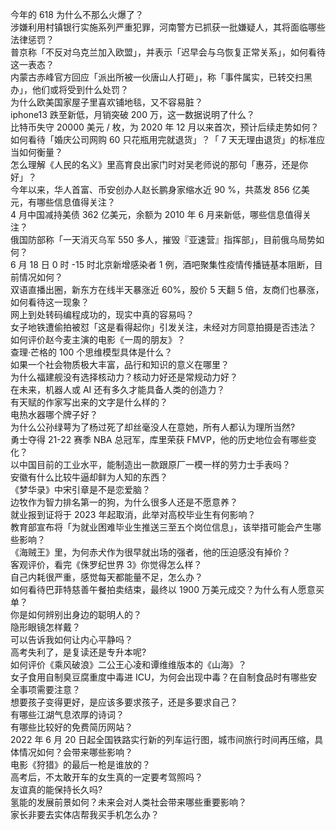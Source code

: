 今年的 618 为什么不那么火爆了？  
涉嫌利用村镇银行实施系列严重犯罪，河南警方已抓获一批嫌疑人，其将面临哪些法律惩罚？  
普京称「不反对乌克兰加入欧盟」，并表示「迟早会与乌恢复正常关系」，如何看待这一表态？  
内蒙古赤峰官方回应「派出所被一伙唐山人打砸」，称「事件属实，已转交扫黑办」，他们或将受到什么处罚？  
为什么欧美国家屋子里喜欢铺地毯，又不容易脏？  
iphone13 跌至新低，月销突破 200  万，这一数据说明了什么？  
比特币失守 20000 美元 / 枚，为 2020 年 12 月以来首次，预计后续走势如何？  
如何看待「婚庆公司网购 60 只花瓶用完就退货」？「 7 天无理由退货」的标准应当如何衡量？  
怎么理解《人民的名义》里高育良出家门时对吴老师说的那句「惠芬，还是你好」？  
今年以来，华人首富、币安创办人赵长鹏身家缩水近 90 %，共蒸发 856 亿美元，有哪些信息值得关注？  
4 月中国减持美债 362 亿美元，余额为 2010 年 6 月来新低，哪些信息值得关注？  
俄国防部称「一天消灭乌军 550 多人，摧毁『亚速营』指挥部」，目前俄乌局势如何？  
6 月 18 日 0 时 -15 时北京新增感染者 1 例，酒吧聚集性疫情传播链基本阻断，目前情况如何？  
双语直播出圈，新东方在线半天暴涨近 60%，股价 5 天翻 5 倍，友商们也暴涨，如何看待这一现象？  
网上到处转码编程成功的，现实中真的容易吗？  
女子地铁遭偷拍被怼「这是看得起你」引发关注，未经对方同意拍摄是否违法？  
如何评价赵今麦主演的电影《一周的朋友》？  
查理·芒格的 100 个思维模型具体是什么？  
如果一个社会物质极大丰富，品行和知识的意义在哪里？  
为什么福建舰没有选择核动力？核动力好还是常规动力好？  
在未来，机器人或 AI 还有多久才能具备人类的创造力？  
有天赋的作家写出来的文字是什么样的？  
电热水器哪个牌子好？  
为什么公孙绿萼为了杨过死了却丝毫没人在意她，所有人都认为理所当然?  
勇士夺得 21-22 赛季 NBA 总冠军，库里荣获 FMVP，他的历史地位会有哪些变化？  
以中国目前的工业水平，能制造出一款跟原厂一模一样的劳力士手表吗？  
安徽有什么比较牛逼却鲜为人知的东西？  
《梦华录》中宋引章是不是恋爱脑？  
边牧作为智力排名第一的狗，为什么很多人还是不愿意养？  
就业报到证将于 2023 年起取消，此举对高校毕业生有何影响？  
教育部宣布将「为就业困难毕业生推送三至五个岗位信息」，该举措可能会产生哪些影响？  
《海贼王》里，为何赤犬作为很早就出场的强者，他的压迫感没有掉价？  
客观评价，看完《侏罗纪世界 3》你觉得怎么样？  
自己内耗很严重，感觉每天都能量不足，怎么办？  
如何看待巴菲特慈善午餐拍卖结束，最终以 1900 万美元成交？为什么有人愿意买单？  
你是如何辨别出身边的聪明人的？  
隐形眼镜怎样戴？  
可以告诉我如何让内心平静吗？  
高考失利了，是复读还是专升本呢?  
如何评价《乘风破浪》二公王心凌和谭维维版本的《山海》？  
女子食用自制臭豆腐重度中毒进 ICU，为何会出现中毒？在自制食品时有哪些安全事项需要注意？  
想要孩子变得更好，是应该多要求孩子，还是多要求自己？  
有哪些江湖气息浓厚的诗词？  
有哪些比较好的免费简历网站？  
2022 年 6 月 20 日起全国铁路实行新的列车运行图，城市间旅行时间再压缩，具体情况如何？会带来哪些影响？  
电影《狩猎》的最后一枪是谁放的？  
高考后，不太敢开车的女生真的一定要考驾照吗？  
友谊真的能保持长久吗?  
氢能的发展前景如何？未来会对人类社会带来哪些重要影响？  
家长非要去实体店帮我买手机怎么办？  
